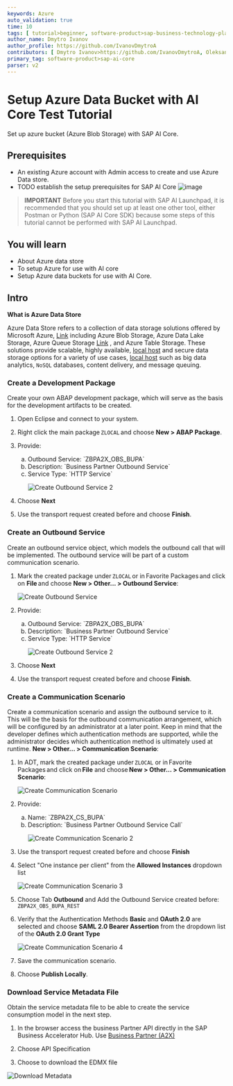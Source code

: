 ```yaml
---
keywords: Azure
auto_validation: true
time: 10
tags: [ tutorial>beginner, software-product>sap-business-technology-platform, topic>artificial-intelligence, tutorial>free-tier  ]
author_name: Dmytro Ivanov
author_profile: https://github.com/IvanovDmytroA
contributors: [ Dmytro Ivanov>https://github.com/IvanovDmytroA, Oleksandra Kovtunenko > https://github.com/Oleksandra2 ]
primary_tag: software-product>sap-ai-core
parser: v2
---
```

# Setup Azure Data Bucket with AI Core Test Tutorial
<!-- description -->Set up azure bucket (Azure Blob Storage) with SAP AI Core.

## Prerequisites
- An existing Azure account with Admin access to create and use Azure Data store.
- TODO establish the setup prerequisites for SAP AI Core 
![image](img/azure-dashboard.png)

>**IMPORTANT** Before you start this tutorial with SAP AI Launchpad, it is recommended that you should set up at least one other tool, either Postman or Python (SAP AI Core SDK) because some steps of this tutorial cannot be performed with SAP AI Launchpad.

## You will learn
- About Azure data store
- To setup Azure for use with AI core
- Setup Azure data buckets for use with AI Core.

 ## Intro
**What is Azure Data Store**

Azure Data Store refers to a collection of data storage solutions offered by Microsoft Azure, [Link](http://localhost/test.html) including Azure Blob Storage, Azure Data Lake Storage, Azure Queue Storage [Link](http://127.0.0.1/test.html) , and Azure Table Storage. These solutions provide scalable, highly available, [local host](http://127.0.0.1:8080) and secure data storage options for a variety of use cases, [local host](http://localhost:8080) such as big data analytics, `NoSQL` databases, content delivery, and message queuing.


### Create a Development Package

Create your own ABAP development package, which will serve as the basis for the development artifacts to be created.

1. Open Eclipse and connect to your system.

2. Right click the main package `ZLOCAL` and choose **New > ABAP Package**.

2. Provide:
    <ol type="a"><li>Outbound Service: `ZBPA2X_OBS_BUPA`
    </li><li>Description: `Business Partner Outbound Service`
    </li><li>Service Type: `HTTP Service`

      ![Create Outbound Service 2](create_outbound_service_2.png)</li></ol>

3. Choose **Next**

4. Use the transport request created before and choose **Finish**.

### Create an Outbound Service

Create an outbound service object, which models the outbound call that will be implemented. The outbound service will be part of a custom communication scenario.

1. Mark the created package under `ZLOCAL` or in Favorite Packages and click on **File** and choose **New > Other... > Outbound Service**:

    ![Create Outbound Service](create_outbound_service.png)

2. Provide:
    <ol type="a"><li>Outbound Service: `ZBPA2X_OBS_BUPA`
    </li><li>Description: `Business Partner Outbound Service`
    </li><li>Service Type: `HTTP Service`

      ![Create Outbound Service 2](create_outbound_service_2.png)</li></ol>

3. Choose **Next**

4. Use the transport request created before and choose **Finish**.

### Create a Communication Scenario

Create a communication scenario and assign the outbound service to it. This will be the basis for the outbound communication arrangement, which will be configured by an administrator at a later point. Keep in mind that the developer defines which authentication methods are supported, while the administrator decides which authentication method is ultimately used at runtime. **New > Other... > Communication Scenario**:

1. In ADT, mark the created package under `ZLOCAL` or in Favorite Packages and click on **File** and choose **New > Other... > Communication Scenario**:

	![Create Communication Scenario](create_communication_scenario.png)

2. Provide:
    <ol type="a"><li>Name: `ZBPA2X_CS_BUPA`
    </li><li>Description: `Business Partner Outbound Service Call`

      ![Create Communication Scenario 2](create_communication_scenario_2.png)</li></ol>

3. Use the transport request created before and choose **Finish**

4. Select "One instance per client" from the **Allowed Instances** dropdown list

    ![Create Communication Scenario 3](create_communication_scenario_3.png)

5. Choose Tab **Outbound** and Add the Outbound Service created before: `ZBPA2X_OBS_BUPA_REST`

6. Verify that the Authentication Methods **Basic** and **OAuth 2.0** are selected and choose **SAML 2.0 Bearer Assertion** from the dropdown list of the **OAuth 2.0 Grant Type**

    ![Create Communication Scenario 4](create_communication_scenario_4_2.png)

7. Save the communication scenario.

8. Choose **Publish Locally**.

### Download Service Metadata File

Obtain the service metadata file to be able to create the service consumption model in the next step.

1. In the browser access the business Partner API directly in the SAP Business Accelerator Hub. Use [Business Partner (A2X)](https://api.sap.com/api/API_BUSINESS_PARTNER/overview)

2. Choose API Specification

3. Choose to download the EDMX file

  ![Download Metadata](download_metadata.png)